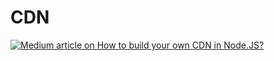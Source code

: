 # CDN
<a target="_blank" href="https://github-readme-medium-recent-article.vercel.app/medium/@melvyngras/how-to-build-your-own-cdn-in-node-js-463190527ead"><img src="https://github-readme-medium-recent-article.vercel.app/medium/@melvyngras/how-to-build-your-own-cdn-in-node-js-463190527ead" alt="Medium article on How to build your own CDN in Node.JS?">
